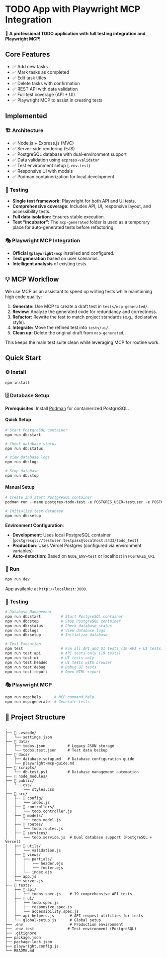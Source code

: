 # TODO App with Playwright MCP Integration

🎉 **A professional TODO application with full testing integration and Playwright MCP!**

## Core Features

- ✅ Add new tasks
- ✅ Mark tasks as completed
- ✅ Edit task titles
- ✅ Delete tasks with confirmation
- ✅ REST API with data validation
- ✅ Full test coverage (API + UI)
- ✅ Playwright MCP to assist in creating tests

## Implemented

### 🏗️ Architecture
- ✅ Node.js + Express.js (MVC)
- ✅ Server-side rendering (EJS)
- ✅ PostgreSQL database with dual-environment support
- ✅ Data validation using `express-validator`
- ✅ Test environment setup (`.env.test`)
- ✅ Responsive UI with modals
- ✅ Podman containerization for local development

### 🧪 Testing
- **Single test framework:** Playwright for both API and UI tests.
- **Comprehensive coverage:** Includes API, UI, responsive layout, and accessibility tests.
- **Full data isolation:** Ensures stable execution.
- **Test “incubator”:** The `mcp-generated` folder is used as a temporary place for auto-generated tests before refactoring.

### 🎭 Playwright MCP Integration
- **Official `@playwright/mcp`** installed and configured.
- **Test generation** based on user scenarios.
- **Intelligent analysis** of existing tests.

## 💡 MCP Workflow

We use MCP as an assistant to speed up writing tests while maintaining high code quality:

1. **Generate:** Use MCP to create a draft test in `tests/mcp-generated/`.
2. **Review:** Analyze the generated code for redundancy and correctness.
3. **Refactor:** Rewrite the test to match project standards (e.g., declarative style).
4. **Integrate:** Move the refined test into `tests/ui/`.
5. **Clean up:** Delete the original draft from `mcp-generated`.

This keeps the main test suite clean while leveraging MCP for routine work.

## Quick Start

### ⚙️ Install
```bash
npm install
```

### 🗄️ Database Setup

**Prerequisites**: Install [Podman](https://podman.io/getting-started/installation) for containerized PostgreSQL.

#### Quick Setup
```powershell
# Start PostgreSQL container
npm run db:start

# Check database status
npm run db:status

# View database logs
npm run db:logs

# Stop database
npm run db:stop
```

#### Manual Setup
```powershell
# Create and start PostgreSQL container
podman run --name postgres-todo-test -e POSTGRES_USER=testuser -e POSTGRES_PASSWORD=testpass -e POSTGRES_DB=todo_test -p 5433:5432 -d postgres:15

# Initialize test database
npm run db:setup
```

**Environment Configuration**:
- **Development**: Uses local PostgreSQL container (`postgresql://testuser:testpass@localhost:5433/todo_test`)
- **Production**: Uses Vercel Postgres (configured via environment variables)
- **Auto-detection**: Based on `NODE_ENV=test` or localhost in `POSTGRES_URL`

### 🚀 Run
```bash
npm run dev
```
App available at `http://localhost:3000`.

### 🧪 Testing
```bash
# Database Management
npm run db:start         # Start PostgreSQL container
npm run db:stop          # Stop PostgreSQL container
npm run db:status        # Check database status
npm run db:logs          # View database logs
npm run db:setup         # Initialize database

# Test Execution
npm test                 # Run all API and UI tests (19 API + UI tests)
npm run test:api         # API tests only (19 tests)
npm run test:ui          # UI tests only
npm run test:headed      # UI tests with browser
npm run test:debug       # Debug UI tests
npm run test:report      # Open HTML report
```

### 🎭 Playwright MCP
```bash
npm run mcp:help      # MCP command help
npm run mcp:generate  # Generate tests
```

## 📁 Project Structure
```
.
├── 📁 .vscode/
│   └── settings.json
├── 📁 data/
│   ├── todos.json          # Legacy JSON storage
│   └── todos.test.json     # Test data backup
├── 📁 docs/
│   ├── database-setup.md   # Database configuration guide
│   └── playwright-mcp-guide.md
├── 📁 scripts/
│   └── db-test.ps1         # Database management automation
├── 📁 node_modules/
├── 📁 public/
│   └── css/
│       └── styles.css
├── 📁 src/
│   ├── 📁 config/
│   │   └── index.js
│   ├── 📁 controllers/
│   │   └── todo.controller.js
│   ├── 📁 models/
│   │   └── todo.model.js
│   ├── 📁 routes/
│   │   └── todo.routes.js
│   ├── 📁 services/
│   │   └── todo.service.js  # Dual database support (PostgreSQL + Vercel)
│   ├── 📁 utils/
│   │   └── validation.js
│   ├── 📁 views/
│   │   ├── partials/
│   │   │   ├── header.ejs
│   │   │   └── footer.ejs
│   │   └── index.ejs
│   ├── app.js
│   └── server.js
├── 📁 tests/
│   ├── 📁 api/
│   │   └── todos.spec.js    # 19 comprehensive API tests
│   ├── 📁 ui/
│   │   ├── todo.spec.js
│   │   ├── responsive.spec.js
│   │   └── accessibility.spec.js
│   ├── api-helpers.js       # API request utilities for tests
│   └── global-setup.js      # Global setup
├── .env                     # Production environment
├── .env.test               # Test environment (PostgreSQL)
├── .gitignore
├── package.json
├── package-lock.json
├── playwright.config.js
└── README.md
```
